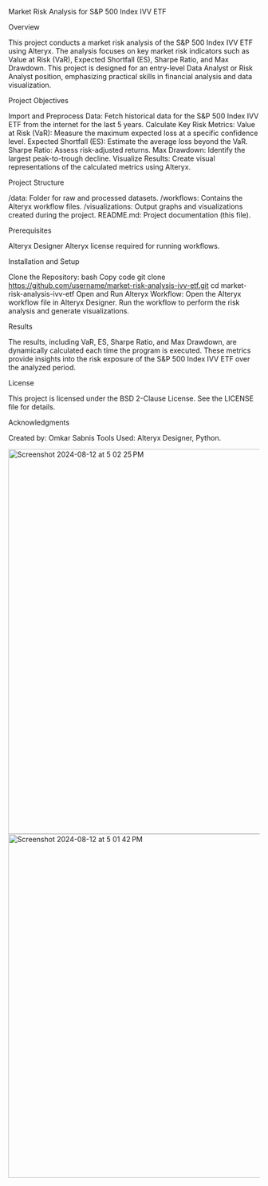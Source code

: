 Market Risk Analysis for S&P 500 Index IVV ETF

Overview

This project conducts a market risk analysis of the S&P 500 Index IVV ETF using Alteryx. The analysis focuses on key market risk indicators such as Value at Risk (VaR), Expected Shortfall (ES), Sharpe Ratio, and Max Drawdown. This project is designed for an entry-level Data Analyst or Risk Analyst position, emphasizing practical skills in financial analysis and data visualization.

Project Objectives

Import and Preprocess Data: Fetch historical data for the S&P 500 Index IVV ETF from the internet for the last 5 years.
Calculate Key Risk Metrics:
Value at Risk (VaR): Measure the maximum expected loss at a specific confidence level.
Expected Shortfall (ES): Estimate the average loss beyond the VaR.
Sharpe Ratio: Assess risk-adjusted returns.
Max Drawdown: Identify the largest peak-to-trough decline.
Visualize Results: Create visual representations of the calculated metrics using Alteryx.

Project Structure

/data: Folder for raw and processed datasets.
/workflows: Contains the Alteryx workflow files.
/visualizations: Output graphs and visualizations created during the project.
README.md: Project documentation (this file).

Prerequisites

Alteryx Designer
Alteryx license required for running workflows.

Installation and Setup

Clone the Repository:
bash
Copy code
git clone https://github.com/username/market-risk-analysis-ivv-etf.git
cd market-risk-analysis-ivv-etf
Open and Run Alteryx Workflow:
Open the Alteryx workflow file in Alteryx Designer.
Run the workflow to perform the risk analysis and generate visualizations.

Results

The results, including VaR, ES, Sharpe Ratio, and Max Drawdown, are dynamically calculated each time the program is executed. These metrics provide insights into the risk exposure of the S&P 500 Index IVV ETF over the analyzed period.

License

This project is licensed under the BSD 2-Clause License. See the LICENSE file for details.

Acknowledgments

Created by: Omkar Sabnis
Tools Used: Alteryx Designer, Python.


<img width="770" alt="Screenshot 2024-08-12 at 5 02 25 PM" src="https://github.com/user-attachments/assets/baf1e99f-b428-4b81-a523-850436f8ef11">
<img width="688" alt="Screenshot 2024-08-12 at 5 01 42 PM" src="https://github.com/user-attachments/assets/5f1dd9e1-9fbb-43b4-9832-a9a72458f7a2">
